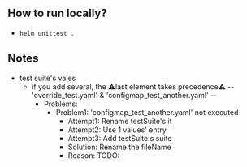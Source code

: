 ## How to run locally?
* `helm unittest .`

## Notes
* test suite's vales
  * if you add several, the ⚠️last element takes precedence⚠️ -- 'override_test.yaml' & 'configmap_test_another.yaml' --
    * Problems:
      * Problem1: 'configmap_test_another.yaml' not executed
        * Attempt1: Rename testSuite's it
        * Attempt2: Use 1 values' entry
        * Attempt3: Add testSuite's suite
        * Solution: Rename the fileName
        * Reason: TODO: